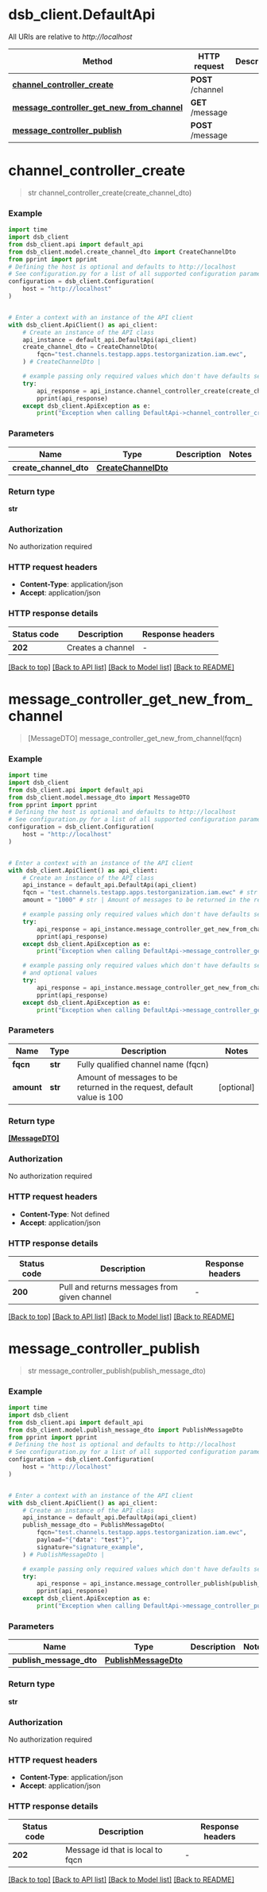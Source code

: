 # dsb_client.DefaultApi

All URIs are relative to *http://localhost*

Method | HTTP request | Description
------------- | ------------- | -------------
[**channel_controller_create**](DefaultApi.md#channel_controller_create) | **POST** /channel | 
[**message_controller_get_new_from_channel**](DefaultApi.md#message_controller_get_new_from_channel) | **GET** /message | 
[**message_controller_publish**](DefaultApi.md#message_controller_publish) | **POST** /message | 


# **channel_controller_create**
> str channel_controller_create(create_channel_dto)



### Example

```python
import time
import dsb_client
from dsb_client.api import default_api
from dsb_client.model.create_channel_dto import CreateChannelDto
from pprint import pprint
# Defining the host is optional and defaults to http://localhost
# See configuration.py for a list of all supported configuration parameters.
configuration = dsb_client.Configuration(
    host = "http://localhost"
)


# Enter a context with an instance of the API client
with dsb_client.ApiClient() as api_client:
    # Create an instance of the API class
    api_instance = default_api.DefaultApi(api_client)
    create_channel_dto = CreateChannelDto(
        fqcn="test.channels.testapp.apps.testorganization.iam.ewc",
    ) # CreateChannelDto | 

    # example passing only required values which don't have defaults set
    try:
        api_response = api_instance.channel_controller_create(create_channel_dto)
        pprint(api_response)
    except dsb_client.ApiException as e:
        print("Exception when calling DefaultApi->channel_controller_create: %s\n" % e)
```


### Parameters

Name | Type | Description  | Notes
------------- | ------------- | ------------- | -------------
 **create_channel_dto** | [**CreateChannelDto**](CreateChannelDto.md)|  |

### Return type

**str**

### Authorization

No authorization required

### HTTP request headers

 - **Content-Type**: application/json
 - **Accept**: application/json


### HTTP response details
| Status code | Description | Response headers |
|-------------|-------------|------------------|
**202** | Creates a channel |  -  |

[[Back to top]](#) [[Back to API list]](../README.md#documentation-for-api-endpoints) [[Back to Model list]](../README.md#documentation-for-models) [[Back to README]](../README.md)

# **message_controller_get_new_from_channel**
> [MessageDTO] message_controller_get_new_from_channel(fqcn)



### Example

```python
import time
import dsb_client
from dsb_client.api import default_api
from dsb_client.model.message_dto import MessageDTO
from pprint import pprint
# Defining the host is optional and defaults to http://localhost
# See configuration.py for a list of all supported configuration parameters.
configuration = dsb_client.Configuration(
    host = "http://localhost"
)


# Enter a context with an instance of the API client
with dsb_client.ApiClient() as api_client:
    # Create an instance of the API class
    api_instance = default_api.DefaultApi(api_client)
    fqcn = "test.channels.testapp.apps.testorganization.iam.ewc" # str | Fully qualified channel name (fqcn)
    amount = "1000" # str | Amount of messages to be returned in the request, default value is 100 (optional)

    # example passing only required values which don't have defaults set
    try:
        api_response = api_instance.message_controller_get_new_from_channel(fqcn)
        pprint(api_response)
    except dsb_client.ApiException as e:
        print("Exception when calling DefaultApi->message_controller_get_new_from_channel: %s\n" % e)

    # example passing only required values which don't have defaults set
    # and optional values
    try:
        api_response = api_instance.message_controller_get_new_from_channel(fqcn, amount=amount)
        pprint(api_response)
    except dsb_client.ApiException as e:
        print("Exception when calling DefaultApi->message_controller_get_new_from_channel: %s\n" % e)
```


### Parameters

Name | Type | Description  | Notes
------------- | ------------- | ------------- | -------------
 **fqcn** | **str**| Fully qualified channel name (fqcn) |
 **amount** | **str**| Amount of messages to be returned in the request, default value is 100 | [optional]

### Return type

[**[MessageDTO]**](MessageDTO.md)

### Authorization

No authorization required

### HTTP request headers

 - **Content-Type**: Not defined
 - **Accept**: application/json


### HTTP response details
| Status code | Description | Response headers |
|-------------|-------------|------------------|
**200** | Pull and returns messages from given channel |  -  |

[[Back to top]](#) [[Back to API list]](../README.md#documentation-for-api-endpoints) [[Back to Model list]](../README.md#documentation-for-models) [[Back to README]](../README.md)

# **message_controller_publish**
> str message_controller_publish(publish_message_dto)



### Example

```python
import time
import dsb_client
from dsb_client.api import default_api
from dsb_client.model.publish_message_dto import PublishMessageDto
from pprint import pprint
# Defining the host is optional and defaults to http://localhost
# See configuration.py for a list of all supported configuration parameters.
configuration = dsb_client.Configuration(
    host = "http://localhost"
)


# Enter a context with an instance of the API client
with dsb_client.ApiClient() as api_client:
    # Create an instance of the API class
    api_instance = default_api.DefaultApi(api_client)
    publish_message_dto = PublishMessageDto(
        fqcn="test.channels.testapp.apps.testorganization.iam.ewc",
        payload="{"data": "test"}",
        signature="signature_example",
    ) # PublishMessageDto | 

    # example passing only required values which don't have defaults set
    try:
        api_response = api_instance.message_controller_publish(publish_message_dto)
        pprint(api_response)
    except dsb_client.ApiException as e:
        print("Exception when calling DefaultApi->message_controller_publish: %s\n" % e)
```


### Parameters

Name | Type | Description  | Notes
------------- | ------------- | ------------- | -------------
 **publish_message_dto** | [**PublishMessageDto**](PublishMessageDto.md)|  |

### Return type

**str**

### Authorization

No authorization required

### HTTP request headers

 - **Content-Type**: application/json
 - **Accept**: application/json


### HTTP response details
| Status code | Description | Response headers |
|-------------|-------------|------------------|
**202** | Message id that is local to fqcn |  -  |

[[Back to top]](#) [[Back to API list]](../README.md#documentation-for-api-endpoints) [[Back to Model list]](../README.md#documentation-for-models) [[Back to README]](../README.md)

